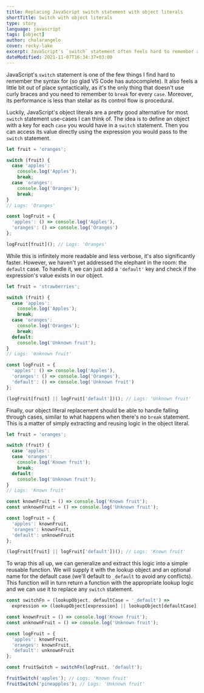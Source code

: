 ```yaml
---
title: Replacing JavaScript switch statement with object literals
shortTitle: Switch with object literals
type: story
language: javascript
tags: [object]
author: chalarangelo
cover: rocky-lake
excerpt: JavaScript's `switch` statement often feels hard to remember and a little bit out of place. Maybe it's time to use object literals, instead.
dateModified: 2021-11-07T16:34:37+03:00
---
```


JavaScript's `switch` statement is one of the few things I find hard to remember the syntax for (so glad VS Code has autocomplete). It also feels a little bit out of place syntactically, as it's the only thing that doesn't use curly braces and you need to remember to `break` for every `case`. Moreover, its performance is less than stellar as its control flow is procedural.

Luckily, JavaScript's object literals are a pretty good alternative for most `switch` statement use-cases I can think of. The idea is to define an object with a key for each `case` you would have in a `switch` statement. Then you can access its value directly using the expression you would pass to the `switch` statement.

```js
let fruit = 'oranges';

switch (fruit) {
  case 'apples':
    console.log('Apples');
    break;
  case 'oranges':
    console.log('Oranges');
    break;
}
// Logs: 'Oranges'

const logFruit = {
  'apples': () => console.log('Apples'),
  'oranges': () => console.log('Oranges')
};

logFruit[fruit](); // Logs: 'Oranges'
```

While this is infinitely more readable and less verbose, it's also significantly faster. However, we haven't yet addressed the elephant in the room: the `default` case. To handle it, we can just add a `'default'` key and check if the expression's value exists in our object.

```js
let fruit = 'strawberries';

switch (fruit) {
  case 'apples':
    console.log('Apples');
    break;
  case 'oranges':
    console.log('Oranges');
    break;
  default:
    console.log('Unknown fruit');
}
// Logs: 'Unknown fruit'

const logFruit = {
  'apples': () => console.log('Apples'),
  'oranges': () => console.log('Oranges'),
  'default': () => console.log('Unknown fruit')
};

(logFruit[fruit] || logFruit['default'])(); // Logs: 'Unknown fruit'
```

Finally, our object literal replacement should be able to handle falling through cases, similar to what happens when there's no `break` statement. This is a matter of simply extracting and reusing logic in the object literal.

```js
let fruit = 'oranges';

switch (fruit) {
  case 'apples':
  case 'oranges':
    console.log('Known fruit');
    break;
  default:
    console.log('Unknown fruit');
}
// Logs: 'Known fruit'

const knownFruit = () => console.log('Known fruit');
const unknownFruit = () => console.log('Unknown fruit');

const logFruit = {
  'apples': knownFruit,
  'oranges': knownFruit,
  'default': unknownFruit
};

(logFruit[fruit] || logFruit['default'])(); // Logs: 'Known fruit'
```

To wrap this all up, we can generalize and extract this logic into a simple reusable function. We will supply it with the lookup object and an optional name for the default case (we'll default to `_default` to avoid any conflicts). This function will in turn return a function with the appropriate lookup logic and we can use it to replace any `switch` statement.

```js
const switchFn = (lookupObject, defaultCase = '_default') =>
  expression => (lookupObject[expression] || lookupObject[defaultCase])();

const knownFruit = () => console.log('Known fruit');
const unknownFruit = () => console.log('Unknown fruit');

const logFruit = {
  'apples': knownFruit,
  'oranges': knownFruit,
  'default': unknownFruit
};

const fruitSwitch = switchFn(logFruit, 'default');

fruitSwitch('apples'); // Logs: 'Known fruit'
fruitSwitch('pineapples'); // Logs: 'Unknown fruit'
```
